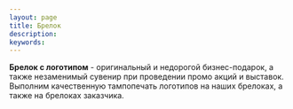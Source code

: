 ```yaml
---
layout: page
title: Брелок
description:
keywords:
---
```



**Брелок с логотипом** - оригинальный и недорогой бизнес-подарок, а также незаменимый сувенир при проведении промо акций и выставок. Выполним качественную тампопечать логотипов на наших брелоках, а также на брелоках заказчика.